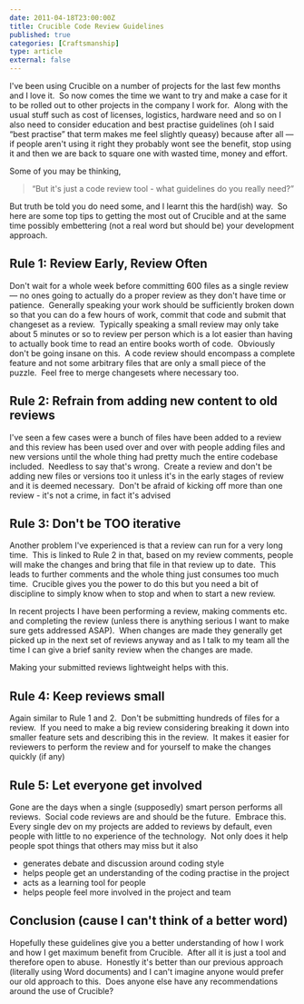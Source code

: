 ```yaml
---
date: 2011-04-18T23:00:00Z
title: Crucible Code Review Guidelines
published: true
categories: [Craftsmanship]
type: article
external: false
---
```

<p>I've been using Crucible on a number of projects for the last few months and I love it.&nbsp; So now comes the time we want to try and make a case for it to be rolled out to other projects in the company I work for.&nbsp; Along with the usual stuff such as cost of licenses, logistics, hardware need and so on I also need to consider education and best practise guidelines (oh I said &ldquo;best practise&rdquo; that term makes me feel slightly queasy) because after all &mdash; if people aren't using it right they probably wont see the benefit, stop using it and then we are back to square one with wasted time, money and effort.</p><p>Some of you may be thinking,</p><blockquote>&ldquo;But it's just a code review tool - what guidelines do you really need?&rdquo;</blockquote><p>But truth be told you do need some, and I learnt this the hard(ish) way.&nbsp; So here are some top tips to getting the most out of Crucible and at the same time possibly embettering (not a real word but should be) your development approach.</p><h2>Rule 1: Review Early, Review Often</h2><p>Don't wait for a whole week before committing 600 files as a single review &mdash; no ones going to actually do a proper review as they don't have time or patience.&nbsp; Generally speaking your work should be sufficiently broken down so that you can do a few hours of work, commit that code and submit that changeset as a review.&nbsp; Typically speaking a small review may only take about 5 minutes or so to review per person which is a lot easier than having to actually book time to read an entire books worth of code.&nbsp; Obviously don't be going insane on this.&nbsp; A code review should encompass a complete feature and not some arbitrary files that are only a small piece of the puzzle.&nbsp; Feel free to merge changesets where necessary too.</p><h2>Rule 2: Refrain from adding new content to old reviews</h2><p>I've seen a few cases were a bunch of files have been added to a review and this review has been used over and over with people adding files and new versions until the whole thing had pretty much the entire codebase included.&nbsp; Needless to say that's wrong.&nbsp; Create a review and don't be adding new files or versions too it unless it's in the early stages of review and it is deemed necessary.&nbsp; Don't be afraid of kicking off more than one review - it's not a crime, in fact it's advised</p><h2>Rule 3: Don't be TOO iterative</h2><p>Another problem I've experienced is that a review can run for a very long time.&nbsp; This is linked to Rule 2 in that, based on my review comments, people will make the changes and bring that file in that review up to date.&nbsp; This leads to further comments and the whole thing just consumes too much time.&nbsp; Crucible gives you the power to do this but you need a bit of discipline to simply know when to stop and when to start a new review.</p><p>In recent projects I have been performing a review, making comments etc. and completing the review (unless there is anything serious I want to make sure gets addressed ASAP).&nbsp; When changes are made they generally get picked up in the next set of reviews anyway and as I talk to my team all the time I can give a brief sanity review when the changes are made. &nbsp;</p><p>Making your submitted reviews lightweight helps with this.</p><h2>Rule 4: Keep reviews small</h2><p>Again similar to Rule 1 and 2.&nbsp; Don't be submitting hundreds of files for a review.&nbsp; If you need to make a big review considering breaking it down into smaller feature sets and describing this in the review.&nbsp; It makes it easier for reviewers to perform the review and for yourself to make the changes quickly (if any)</p><h2>Rule 5: Let everyone get involved</h2><p>Gone are the days when a single (supposedly) smart person performs all reviews.&nbsp; Social code reviews are and should be the future.&nbsp; Embrace this.&nbsp; Every single dev on my projects are added to reviews by default, even people with little to no experience of the technology.&nbsp; Not only does it help people spot things that others may miss but it also&nbsp;</p><ul><li>generates debate and discussion around coding style</li><li>helps people get an understanding of the coding practise in the project</li><li>acts as a learning tool for people</li><li>helps people feel more involved in the project and team</li></ul><h2>Conclusion (cause I can't think of a better word)</h2><p>Hopefully these guidelines give you a better understanding of how I work and how I get maximum benefit from Crucible.&nbsp; After all it is just a tool and therefore open to abuse.&nbsp; Honestly it's better than our previous approach (literally using Word documents) and I can't imagine anyone would prefer our old approach to this.&nbsp; Does anyone else have any recommendations around the use of Crucible?</p>